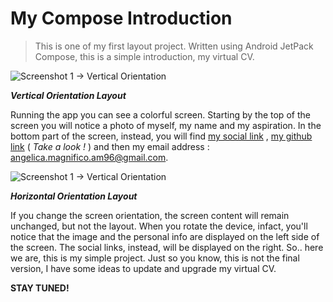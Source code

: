
# My Compose Introduction


> This is one of my first layout project.
> Written using Android JetPack Compose, 
> this is a simple introduction, my virtual CV.

![Screenshot 1 -> Vertical Orientation](https://lh3.googleusercontent.com/drive-viewer/AAOQEORfKEqRcHuINVE1adhWo4nbxzOvClKRx0S4XE1OIub845h-QK8Y9Mp-qSHZPmltHntHjNK2Abwuyt5ylE-uu_PcBO4OAg=s1600 "Screenshot 1 -> Vertical Orientation")

***Vertical Orientation Layout***

Running the app you can see a colorful screen. Starting by the top of the screen you will notice a photo of myself, my name and my aspiration. 
In the bottom part of the screen, instead, you will find [my social link](https://www.linkedin.com/in/angelica-magnifico-4a995425b/) , [my github link](https://github.com/m00nl1ght12) ( *Take a look !* ) and then my email address : <angelica.magnifico.am96@gmail.com>.

![Screenshot 1 -> Vertical Orientation](https://drive.google.com/uc?id=1ZNfA9QlxSdQI2IK78LOm2t0bvSUg1aVH "Screenshot 1 -> Vertical Orientation")

***Horizontal Orientation Layout***


If you change the screen orientation, the screen content will remain unchanged, but not the layout. When you rotate the device, infact, 
you'll notice that the image and the personal info are displayed on the left side of the screen. The social links, instead, will be displayed on the right. 
So.. here we are, this is my simple project. Just so you know, this is not the final version, I have some ideas to update and upgrade my virtual CV. 

**STAY TUNED!**


